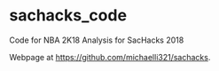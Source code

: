 # sachacks_code
Code for NBA 2K18 Analysis for SacHacks 2018

Webpage at https://github.com/michaelli321/sachacks.

